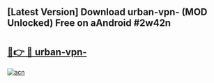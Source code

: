 ## [Latest Version] Download urban-vpn- (MOD Unlocked) Free on aAndroid #2w42n

# <h2><a href="https://bedroomkl.my?title=urban-vpn-&ref=20M">🔗👉 🔴 urban-vpn-</a></h2>

[![acn](https://github.com/user-attachments/assets/0f9c940e-d8b0-45ae-aac7-cd30a18b3e1c)](https://bedroomkl.my?title=urban-vpn-&ref=20M)

